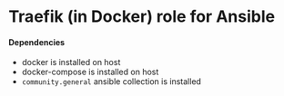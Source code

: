 Traefik (in Docker) role for Ansible
====

#### Dependencies

- docker is installed on host
- docker-compose is installed on host
- `community.general` ansible collection is installed
